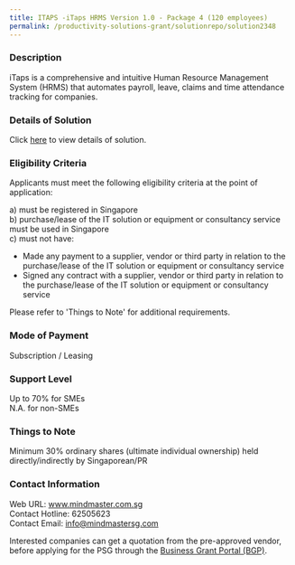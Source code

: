 ```yaml
---
title: ITAPS -iTaps HRMS Version 1.0 - Package 4 (120 employees)					
permalink: /productivity-solutions-grant/solutionrepo/solution2348
---
```


### Description

iTaps is a comprehensive and intuitive Human Resource Management System (HRMS) that automates payroll, leave, claims and time attendance tracking for companies.

### Details of Solution

Click <a href='https://www.gobusiness.gov.sg/images/psg/Mind_Master_20200586_Desensitised_Annex_3_Part_4.pdf' target='_blank' rel='noopener'>here</a> to view details of solution.

### Eligibility Criteria

Applicants must meet the following eligibility criteria at the point of application:

a) must be registered in Singapore <br>
b) purchase/lease of the IT solution or equipment or consultancy service must be used in Singapore <br>
c) must not have:
- Made any payment to a supplier, vendor or third party in relation to the purchase/lease of the IT solution or equipment or consultancy service
- Signed any contract with a supplier, vendor or third party in relation to the purchase/lease of the IT solution or equipment or consultancy service

Please refer to 'Things to Note' for additional requirements.

### Mode of Payment
Subscription / Leasing

### Support Level
Up to 70% for SMEs <br>
N.A. for non-SMEs

### Things to Note
Minimum 30% ordinary shares (ultimate individual ownership) held directly/indirectly by Singaporean/PR

### Contact Information
Web URL: www.mindmaster.com.sg <br>Contact Hotline: 62505623 <br>Contact Email: info@mindmastersg.com <br>

Interested companies can get a quotation from the pre-approved vendor, before applying for the PSG through the <a target='_blank' rel='noopener' href='https://www.businessgrants.gov.sg/'>Business Grant Portal (BGP)</a>.
